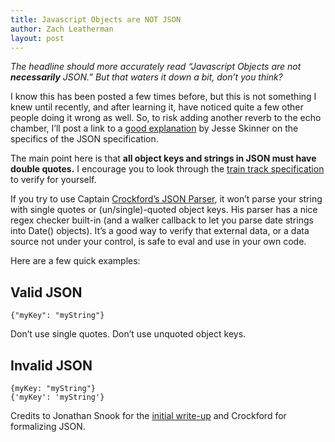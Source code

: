 ```yaml
---
title: Javascript Objects are NOT JSON
author: Zach Leatherman
layout: post
---
```


*The headline should more accurately read “Javascript Objects are not **necessarily** JSON.” But that waters it down a bit, don’t you think?*

I know this has been posted a few times before, but this is not something I knew until recently, and after learning it, have noticed quite a few other people doing it wrong as well. So, to risk adding another reverb to the echo chamber, I’ll post a link to a [good explanation][1] by Jesse Skinner on the specifics of the JSON specification.

 [1]: http://www.thefutureoftheweb.com/blog/json-is-not-just-object-notation

The main point here is that **all object keys and strings in JSON must have double quotes.** I encourage you to look through the [train track specification][2] to verify for yourself.

 [2]: http://json.org/

If you try to use Captain [Crockford’s JSON Parser][3], it won’t parse your string with single quotes or (un/single)-quoted object keys. His parser has a nice regex checker built-in (and a walker callback to let you parse date strings into Date() objects). It’s a good way to verify that external data, or a data source not under your control, is safe to eval and use in your own code.

 [3]: http://www.json.org/json2.js

Here are a few quick examples:

## Valid JSON

    {"myKey": "myString"}

Don’t use single quotes. Don’t use unquoted object keys.

## Invalid JSON

    {myKey: "myString"}
    {'myKey': 'myString'}

Credits to Jonathan Snook for the [initial write-up][4] and Crockford for formalizing JSON.

 [4]: http://www.snook.ca/archives/javascript/json_is_a_subse/
